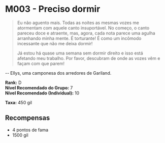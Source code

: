 # M003 - Preciso dormir

>Eu não aguento mais. Todas as noites as mesmas vozes me atormentam com aquele canto insuportável. No começo, o canto pareceu doce e atraente, mas, agora, cada nota parece uma agulha arranhando minha mente. É torturante! É como um incômodo incessante que não me deixa dormir!
>
>Já estou há quase uma semana sem dormir direito e isso está afetando meu trabalho. Por favor, descubram de onde as vozes vêm e façam com que parem!

-- Ellys, uma camponesa dos arredores de Gariland.

**Rank:** D  
**Nível Recomendado do Grupo:** 7  
**Nível Recomendado (Individual):** 10  

**Taxa:** 450 gil

## Recompensas

* 4 pontos de fama
* 1500 gil
